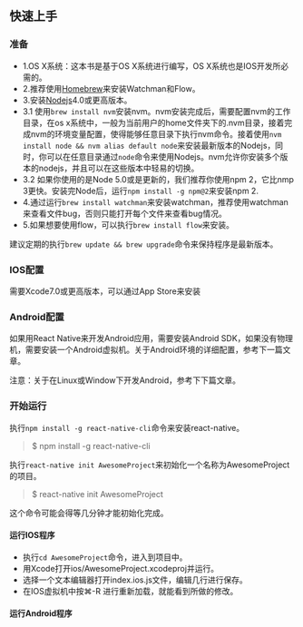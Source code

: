 ## 快速上手 ##

### 准备 ###
* 1.OS X系统：这本书是基于OS X系统进行编写，OS X系统也是IOS开发所必需的。
* 2.推荐使用[Homebrew](1)来安装Watchman和Flow。
* 3.安装[Nodejs]()4.0或更高版本。
* 3.1 使用```brew install nvm```安装nvm。nvm安装完成后，需要配置nvm的工作目录，在os x系统中，一般为当前用户的home文件夹下的.nvm目录，接着完成nvm的环境变量配置，使得能够任意目录下执行nvm命令。接着使用```nvm install node && nvm alias default node```来安装最新版本的Nodejs，同时，你可以在任意目录通过```node```命令来使用Nodejs。nvm允许你安装多个版本的nodejs，并且可以在这些版本中轻易的切换。
* 3.2 如果你使用的是Node 5.0或是更新的，我们推荐你使用npm 2，它比nmp 3更快。安装完Node后，运行```npm install -g npm@2```来安装npm 2.
* 4.通过运行```brew install watchman```来安装watchman，推荐使用watchman来查看文件bug，否则只能打开每个文件来查看bug情况。
* 5.如果想要使用flow，可以执行```brew install flow```来安装。

建议定期的执行```brew update && brew upgrade```命令来保持程序是最新版本。

### IOS配置 ###
需要Xcode7.0或更高版本，可以通过App Store来安装

### Android配置 ###
如果用React Native来开发Android应用，需要安装Android SDK，如果没有物理机，需要安装一个Android虚拟机。关于Android环境的详细配置，参考下一篇文章。

注意：关于在Linux或Window下开发Android，参考下下篇文章。

### 开始运行 ###
执行```npm install -g react-native-cli```命令来安装react-native。
> $ npm install -g react-native-cli

执行```react-native init AwesomeProject```来初始化一个名称为AwesomeProject的项目。
> $ react-native init AwesomeProject

这个命令可能会得等几分钟才能初始化完成。

#### 运行IOS程序 ####
* 执行```cd AwesomeProject```命令，进入到项目中。
* 用Xcode打开ios/AwesomeProject.xcodeproj并运行。
* 选择一个文本编辑器打开index.ios.js文件，编辑几行进行保存。
* 在IOS虚拟机中按⌘-R 进行重新加载，就能看到所做的修改。

#### 运行Android程序 ####
